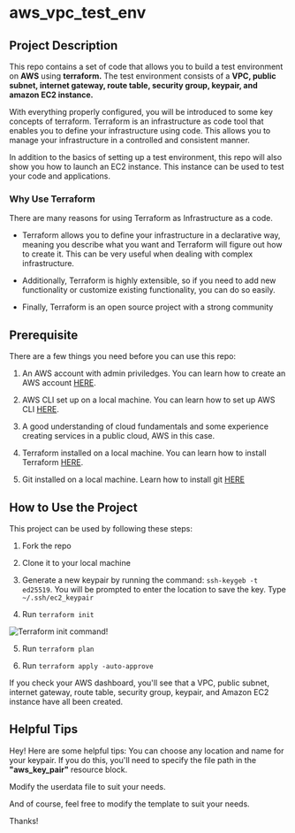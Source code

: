 # aws_vpc_test_env

## Project Description
This repo contains a set of code that allows you to build a test environment on **AWS** using **terraform.** The test environment consists of a **VPC, public subnet, internet gateway, route table, security group, keypair, and amazon EC2 instance.**

With everything properly configured, you will be introduced to some key concepts of terraform. Terraform is an infrastructure as code tool that enables you to define your infrastructure using code. This allows you to manage your infrastructure in a controlled and consistent manner.

In addition to the basics of setting up a test environment, this repo will also show you how to launch an EC2 instance. This instance can be used to test your code and applications.

### Why Use Terraform
There are many reasons for using Terraform as Infrastructure as a code. 
- Terraform allows you to define your infrastructure in a declarative way, meaning you describe what you want and Terraform will figure out how to create it. This can be very useful when dealing with complex infrastructure. 

- Additionally, Terraform is highly extensible, so if you need to add new functionality or customize existing functionality, you can do so easily. 

- Finally, Terraform is an open source project with a strong community

## Prerequisite

There are a few things you need before you can use this repo:

1) An AWS account with admin priviledges. You can learn how to create an AWS account [HERE](https://docs.aws.amazon.com/polly/latest/dg/setting-up.html).

2) AWS CLI set up on a local machine. You can learn how to set up AWS CLI [HERE](https://docs.aws.amazon.com/cli/latest/userguide/cli-configure-quickstart.html).

3) A good understanding of cloud fundamentals and some experience creating services in a public cloud, AWS in this case.

4) Terraform installed on a local machine. You can learn how to install Terraform [HERE](https://learn.hashicorp.com/tutorials/terraform/install-cli).

5) Git installed on a local machine. Learn how to install git [HERE](https://github.com/git-guides/install-git)

## How to Use the Project

This project can be used by following these steps:
1) Fork the repo

2) Clone it to your local machine

3) Generate a new keypair by running the command: `ssh-keygeb -t ed25519`. You will be prompted to enter the location to save the key. Type `~/.ssh/ec2_keypair`

4) Run `terraform init`

![Terraform init command!](terraform/terraform_images/terraform_init)

5) Run `terraform plan`

6) Run `terraform apply -auto-approve`

If you check your AWS dashboard, you'll see that a VPC, public subnet, internet gateway, route table, security group, keypair, and Amazon EC2 instance have all been created.

## Helpful Tips
Hey! Here are some helpful tips:
You can choose any location and name for your keypair. If you do this, you'll need to specify the file path in the **"aws_key_pair"** resource block.

Modify the userdata file to suit your needs.

And of course, feel free to modify the template to suit your needs.

Thanks!


